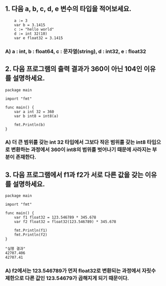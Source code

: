 ## 1. 다음 a, b, c, d, e 변수의 타입을 적어보세요.  

		a := 3
		var b = 3.1415 
		c := "hello world"
		d := int 32(10)
		var e float32 = 3.1415

### A) a : int, b : float64, c : 문자열(string), d : int32, e : float32

## 2. 다음 프로그램의 출력 결과가 360이 아닌 104인 이유를 설명하세요.

	package main
	
	import "fmt"
	
	func main() {
		var a int 32 = 360
		var b int8 = int8(a)
		
		fmt.Println(b)
	}

### A) 더 큰 범위를 갖는 int 32 타입에서 그보다 작은 범위를 갖는 int8 타입으로 변환하는 과정에서 360이 int8의 범위를 벗어나기 때문에 사라지는 부분이 존재한다.

## 3. 다음 프로그램에서 f1과 f2가 서로 다른 값을 갖는 이유를 설명하세요.

	package main
	
	import "fmt"
	
	func main() {
		var f1 float32 = 123.546789 * 345.678
		var f2 float32 = float32(123.546789) * 345.678
		
		fmt.Println(f1)
		fmt.Println(f2)
	}
	
	"실행 결과"
	42707.406
	42707.41

### A) f2에서는 123.546789가 먼저 float32로 변환되는 과정에서 자릿수 제한으로 다른 값인 123.54679가 곱해지게 되기 때문이다.
